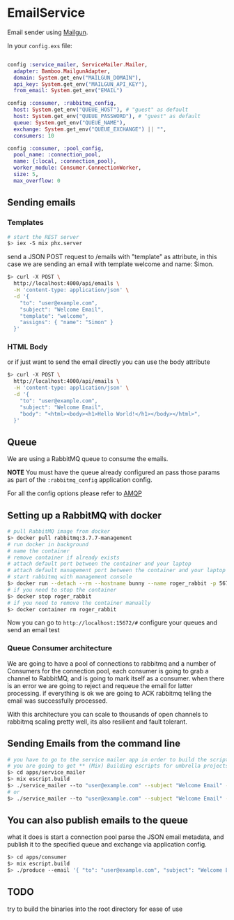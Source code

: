 # EmailService

Email sender using [Mailgun](https://www.mailgun.com/).

In your `config.exs` file:

```elixir

config :service_mailer, ServiceMailer.Mailer,
  adapter: Bamboo.MailgunAdapter,
  domain: System.get_env("MAILGUN_DOMAIN"),
  api_key: System.get_env("MAILGUN_API_KEY"),
  from_email: System.get_env("EMAIL")

config :consumer, :rabbitmq_config,
  host: System.get_env("QUEUE_HOST"), # "guest" as default
  host: System.get_env("QUEUE_PASSWORD"), # "guest" as default
  queue: System.get_env("QUEUE_NAME"),
  exchange: System.get_env("QUEUE_EXCHANGE") || "",
  consumers: 10

config :consumer, :pool_config,
  pool_name: :connection_pool,
  name: {:local, :connection_pool},
  worker_module: Consumer.ConnectionWorker,
  size: 5,
  max_overflow: 0
```

## Sending emails

### Templates

```sh
# start the REST server
$> iex -S mix phx.server
```

send a JSON POST request to /emails with "template" as attribute, in this case
we are sending an email with template welcome and name: Simon.

```sh
$> curl -X POST \
  http://localhost:4000/api/emails \
  -H 'content-type: application/json' \
  -d '{
    "to": "user@example.com",
    "subject": "Welcome Email",
    "template": "welcome",
    "assigns": { "name": "Simon" }
  }'
```

### HTML Body
or if just want to send the email directly you can use the body attribute

```sh
$> curl -X POST \
  http://localhost:4000/api/emails \
  -H 'content-type: application/json' \
  -d '{
    "to": "user@example.com",
    "subject": "Welcome Email",
    "body": "<html><body><h1>Hello World!</h1></body></html>",
  }'
```

## Queue

We are using a RabbitMQ queue to consume the emails.

**NOTE** You must have the queue already configured an pass those params as part of the
`:rabbitmq_config` application config.

For all the config options please refer to [AMQP](https://github.com/pma/amqp)

## Setting up a RabbitMQ with docker

```bash
# pull RabbitMQ image from docker
$> docker pull rabbitmq:3.7.7-management
# run docker in background
# name the container
# remove container if already exists
# attach default port between the container and your laptop
# attach default management port between the container and your laptop
# start rabbitmq with management console
$> docker run --detach --rm --hostname bunny --name roger_rabbit -p 5672:5672 -p 15672:15672 rabbitmq:3.7.7-management
# if you need to stop the container
$> docker stop roger_rabbit
# if you need to remove the container manually
$> docker container rm roger_rabbit
```

Now you can go to `http://localhost:15672/#` configure your queues and send an email test

### Queue Consumer architecture

We are going to have a pool of connections to rabbitmq and a number of Consumers
for the connection pool, each consumer is going to grab a channel to RabbitMQ, and
is going to mark itself as a consumer. when there is an error we are going to reject
and requeue the email for latter processing. if everything is ok we are going to
ACK rabbitmq telling the email was successfully processed.

With this architecture you can scale to thousands of open channels to rabbitmq
scaling pretty well, its also resilient and fault tolerant.

## Sending Emails from the command line

```sh
# you have to go to the service mailer app in order to build the script, if not
# you are going to get ** (Mix) Building escripts for umbrella projects is unsupported
$> cd apps/service_mailer
$> mix escript.build
$> ./service_mailer --to "user@example.com" --subject "Welcome Email" --template "welcome" --assigns "name::Simon,username::fakeuser"
# or
$> ./service_mailer --to "user@example.com" --subject "Welcome Email" --body "<html><body><h1>Hello World!</h1></body></html>"
```

## You can also publish emails to the queue

what it does is start a connection pool parse the JSON email metadata, and publish it to the specified queue and exchange
via application config.

```sh
$> cd apps/consumer
$> mix escript.build
$> ./produce --email '{ "to": "user@example.com", "subject": "Welcome Email", "body": "<html><body><h1>Hello World!</h1></body></html>" }'
```

## TODO

try to build the binaries into the root directory for ease of use
